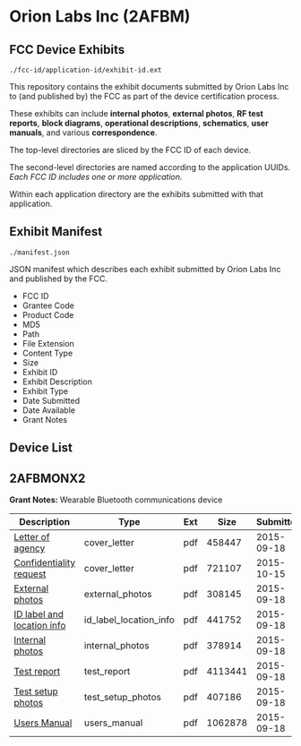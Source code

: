 # Orion Labs Inc (2AFBM)
## FCC Device Exhibits

```
./fcc-id/application-id/exhibit-id.ext
```

This repository contains the exhibit documents submitted by Orion Labs Inc to (and published by) the FCC as part of the device certification process.

These exhibits can include **internal photos**, **external photos**, **RF test reports**, **block diagrams**, **operational descriptions**, **schematics**, **user manuals**, and various **correspondence**.

The top-level directories are sliced by the FCC ID of each device.

The second-level directories are named according to the application UUIDs. *Each FCC ID includes one or more application.*

Within each application directory are the exhibits submitted with that application. 

## Exhibit Manifest

```
./manifest.json
```

JSON manifest which describes each exhibit submitted by Orion Labs Inc and published by the FCC.

- FCC ID
- Grantee Code
- Product Code
- MD5
- Path
- File Extension
- Content Type
- Size
- Exhibit ID
- Exhibit Description
- Exhibit Type
- Date Submitted
- Date Available
- Grant Notes

## Device List
## 2AFBMONX2
**Grant Notes:** Wearable Bluetooth communications device

| Description | Type | Ext | Size | Submitted | Available |
| ----------- | ---- | --- | ---- | --------- | --------- |
| [Letter of agency](2AFBMONX2/f04e7b92adc4708d6d4f922fadc05722/2754041.pdf) | cover_letter | pdf | 458447 | 2015-09-18 | 2015-09-18 |
| [Confidentiality request](2AFBMONX2/f04e7b92adc4708d6d4f922fadc05722/2783429.pdf) | cover_letter | pdf | 721107 | 2015-10-15 | 2015-09-18 |
| [External photos](2AFBMONX2/f04e7b92adc4708d6d4f922fadc05722/2754034.pdf) | external_photos | pdf | 308145 | 2015-09-18 | 2016-03-16 |
| [ID label and location info](2AFBMONX2/f04e7b92adc4708d6d4f922fadc05722/2754036.pdf) | id_label_location_info | pdf | 441752 | 2015-09-18 | 2015-09-18 |
| [Internal photos](2AFBMONX2/f04e7b92adc4708d6d4f922fadc05722/2754035.pdf) | internal_photos | pdf | 378914 | 2015-09-18 | 2016-03-16 |
| [Test report](2AFBMONX2/f04e7b92adc4708d6d4f922fadc05722/2754039.pdf) | test_report | pdf | 4113441 | 2015-09-18 | 2015-09-18 |
| [Test setup photos](2AFBMONX2/f04e7b92adc4708d6d4f922fadc05722/2754037.pdf) | test_setup_photos | pdf | 407186 | 2015-09-18 | 2015-09-18 |
| [Users Manual](2AFBMONX2/f04e7b92adc4708d6d4f922fadc05722/2754038.pdf) | users_manual | pdf | 1062878 | 2015-09-18 | 2016-03-16 |
